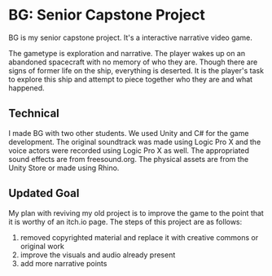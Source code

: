 # BG: Senior Capstone Project
BG is my senior capstone project. It's a interactive narrative video game.

The gametype is exploration and narrative. The player wakes up on an abandoned spacecraft with no memory of who they are. Though there are signs of former life on the ship, everything is deserted. It is the player's task to explore this ship and attempt to piece together who they are and what happened.

## Technical
I made BG with two other students. We used Unity and C# for the game development.
The original soundtrack was made using Logic Pro X and the voice actors were recorded using Logic Pro X as well. The appropriated sound effects are from freesound.org.
The physical assets are from the Unity Store or made using Rhino.

## Updated Goal
My plan with reviving my old project is to improve the game to the point that it is worthy of an itch.io page.
The steps of this project are as follows:
  1. removed copyrighted material and replace it with creative commons or original work
  2. improve the visuals and audio already present
  3. add more narrative points
